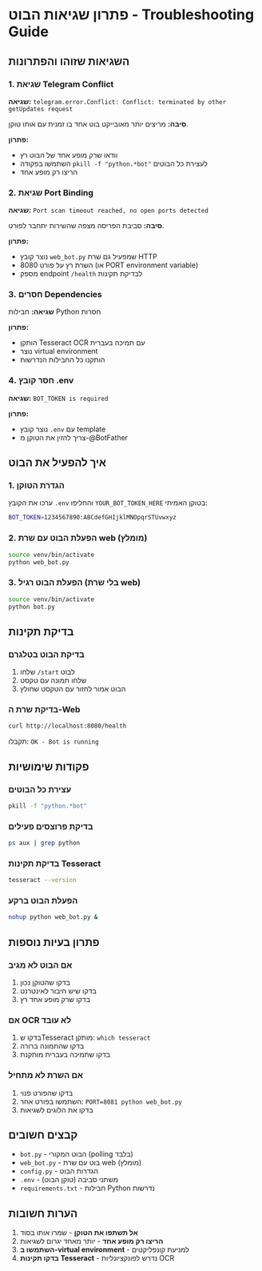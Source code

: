 # פתרון שגיאות הבוט - Troubleshooting Guide

## השגיאות שזוהו והפתרונות

### 1. שגיאת Telegram Conflict
**שגיאה:** `telegram.error.Conflict: Conflict: terminated by other getUpdates request`

**סיבה:** מריצים יותר מאובייקט בוט אחד בו זמנית עם אותו טוקן.

**פתרון:** 
- וודאו שרק מופע אחד של הבוט רץ
- השתמשו בפקודה `pkill -f "python.*bot"` לעצירת כל הבוטים
- הריצו רק מופע אחד

### 2. שגיאת Port Binding
**שגיאה:** `Port scan timeout reached, no open ports detected`

**סיבה:** סביבת הפריסה מצפה שהשירות יתחבר לפורט.

**פתרון:** 
- נוצר קובץ `web_bot.py` שמפעיל גם שרת HTTP
- השרת רץ על פורט 8080 (או PORT environment variable)
- מספק endpoint `/health` לבדיקת תקינות

### 3. חסרים Dependencies
**שגיאה:** חבילות Python חסרות

**פתרון:**
- הותקן Tesseract OCR עם תמיכה בעברית
- נוצר virtual environment
- הותקנו כל החבילות הנדרשות

### 4. חסר קובץ .env
**שגיאה:** `BOT_TOKEN is required`

**פתרון:**
- נוצר קובץ `.env` עם template
- צריך להזין את הטוקן מ-@BotFather

## איך להפעיל את הבוט

### 1. הגדרת הטוקן
ערכו את הקובץ `.env` והחליפו `YOUR_BOT_TOKEN_HERE` בטוקן האמיתי:

```bash
BOT_TOKEN=1234567890:ABCdefGHIjklMNOpqrSTUvwxyz
```

### 2. הפעלת הבוט עם שרת web (מומלץ)
```bash
source venv/bin/activate
python web_bot.py
```

### 3. הפעלת הבוט רגיל (בלי שרת web)
```bash
source venv/bin/activate
python bot.py
```

## בדיקת תקינות

### בדיקת הבוט בטלגרם
1. שלחו `/start` לבוט
2. שלחו תמונה עם טקסט
3. הבוט אמור לחזור עם הטקסט שחולץ

### בדיקת שרת ה-Web
```bash
curl http://localhost:8080/health
```
תקבלו: `OK - Bot is running`

## פקודות שימושיות

### עצירת כל הבוטים
```bash
pkill -f "python.*bot"
```

### בדיקת פרוצסים פעילים
```bash
ps aux | grep python
```

### בדיקת תקינות Tesseract
```bash
tesseract --version
```

### הפעלת הבוט ברקע
```bash
nohup python web_bot.py &
```

## פתרון בעיות נוספות

### אם הבוט לא מגיב
1. בדקו שהטוקן נכון
2. בדקו שיש חיבור לאינטרנט
3. בדקו שרק מופע אחד רץ

### אם OCR לא עובד
1. בדקו שTesseract מותקן: `which tesseract`
2. בדקו שהתמונה ברורה
3. בדקו שתמיכה בעברית מותקנת

### אם השרת לא מתחיל
1. בדקו שהפורט פנוי
2. השתמשו בפורט אחר: `PORT=8081 python web_bot.py`
3. בדקו את הלוגים לשגיאות

## קבצים חשובים

- `bot.py` - הבוט המקורי (polling בלבד)
- `web_bot.py` - בוט עם שרת web (מומלץ)
- `config.py` - הגדרות הבוט
- `.env` - משתני סביבה (טוקן הבוט)
- `requirements.txt` - חבילות Python נדרשות

## הערות חשובות

1. **אל תשתפו את הטוקן** - שמרו אותו בסוד
2. **הריצו רק מופע אחד** - יותר מאחד יגרום לשגיאות
3. **השתמשו ב-virtual environment** - למניעת קונפליקטים
4. **בדקו תקינות Tesseract** - נדרש לפונקציונליות OCR